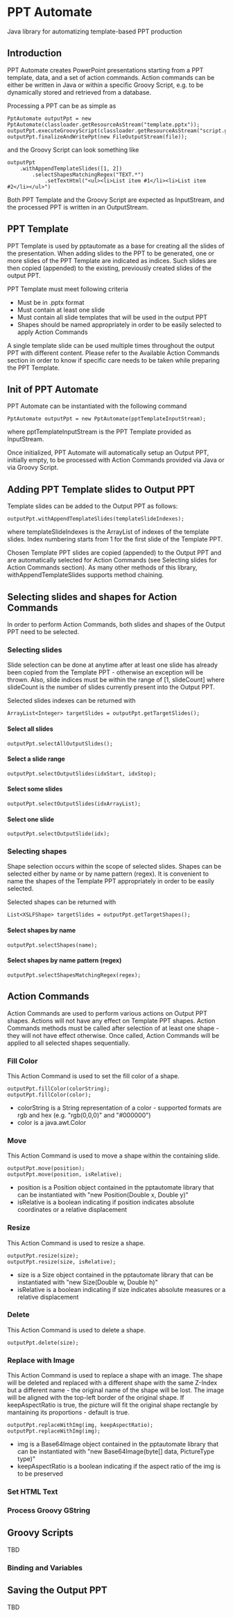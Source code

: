 # PPT Automate
Java library for automatizing template-based PPT production

## Introduction
PPT Automate creates PowerPoint presentations starting from a PPT template, data, and a set of action commands. Action commands can be either be written in Java or within a specific Groovy Script, e.g. to be dynamically stored and retrieved from a database.

Processing a PPT can be as simple as

```
PptAutomate outputPpt = new PptAutomate(classloader.getResourceAsStream("template.pptx"));
outputPpt.executeGroovyScript(classloader.getResourceAsStream("script.groovy"));
outputPpt.finalizeAndWritePpt(new FileOutputStream(file));
```

and the Groovy Script can look something like

```
outputPpt
    .withAppendTemplateSlides([1, 2])
        .selectShapesMatchingRegex("TEXT.*")
            .setTextHtml("<ul><li>List item #1</li><li>List item #2</li></ul>")
```

Both PPT Template and the Groovy Script are expected as InputStream, and the processed PPT is written in an OutputStream.

## PPT Template
PPT Template is used by pptautomate as a base for creating all the slides of the presentation. When adding slides to the PPT to be generated, one or more slides of the PPT Template are indicated as indices. Such slides are then copied (appended) to the existing, previously created slides of the output PPT.

PPT Template must meet following criteria
* Must be in .pptx format
* Must contain at least one slide
* Must contain all slide templates that will be used in the output PPT
* Shapes should be named appropriately in order to be easily selected to apply Action Commands

A single template slide can be used multiple times throughout the output PPT with different content.
Please refer to the Available Action Commands section in order to know if specific care needs to be taken while preparing the PPT Template.

## Init of PPT Automate
PPT Automate can be instantiated with the following command

```
PptAutomate outputPpt = new PptAutomate(pptTemplateInputStream);
```

where pptTemplateInputStream is the PPT Template provided as InputStream.

Once initialized, PPT Automate will automatically setup an Output PPT, initially empty, to be processed with Action Commands provided via Java or via Groovy Script.

## Adding PPT Template slides to Output PPT
Template slides can be added to the Output PPT as follows:

```
outputPpt.withAppendTemplateSlides(templateSlideIndexes);
```

where templateSlideIndexes is the ArrayList of indexes of the template slides. Index numbering starts from 1 for the first slide of the Template PPT.

Chosen Template PPT slides are copied (appended) to the Output PPT and are automatically selected for Action Commands (see Selecting slides for Action Commands section). As many other methods of this library, withAppendTemplateSlides supports method chaining.

## Selecting slides and shapes for Action Commands
In order to perform Action Commands, both slides and shapes of the Output PPT need to be selected.

### Selecting slides
Slide selection can be done at anytime after at least one slide has already been copied from the Template PPT - otherwise an exception will be thrown. Also, slide indices must be within the range of [1, slideCount] where slideCount is the number of slides currently present into the Output PPT.

Selected slides indexes can be returned with
```
ArrayList<Integer> targetSlides = outputPpt.getTargetSlides();
```

#### Select all slides
```
outputPpt.selectAllOutputSlides();
```
#### Select a slide range
```
outputPpt.selectOutputSlides(idxStart, idxStop);
```
#### Select some slides
```
outputPpt.selectOutputSlides(idxArrayList);
```
#### Select one slide
```
outputPpt.selectOutputSlide(idx);
```

### Selecting shapes
Shape selection occurs within the scope of selected slides. Shapes can be selected either by name or by name pattern (regex). It is convenient to name the shapes of the Template PPT appropriately in order to be easily selected.

Selected shapes can be returned with
```
List<XSLFShape> targetSlides = outputPpt.getTargetShapes();
```

#### Select shapes by name
```
outputPpt.selectShapes(name);
```
#### Select shapes by name pattern (regex)
```
outputPpt.selectShapesMatchingRegex(regex);
```

## Action Commands
Action Commands are used to perform various actions on Output PPT shapes. Actions will not have any effect on Template PPT shapes. Action Commands methods must be called after selection of at least one shape - they will not have effect otherwise. Once called, Action Commands will be applied to all selected shapes sequentially.
### Fill Color
This Action Command is used to set the fill color of a shape.
```
outputPpt.fillColor(colorString);
outputPpt.fillColor(color);
```
* colorString is a String representation of a color - supported formats are rgb and hex (e.g. "rgb(0,0,0)" and "#000000")
* color is a java.awt.Color
### Move
This Action Command is used to move a shape within the containing slide.
```
outputPpt.move(position);
outputPpt.move(position, isRelative);
```
* position is a Position object contained in the pptautomate library that can be instantiated with "new Position(Double x, Double y)"
* isRelative is a boolean indicating if position indicates absolute coordinates or a relative displacement
### Resize
This Action Command is used to resize a shape.
```
outputPpt.resize(size);
outputPpt.resize(size, isRelative);
```
* size is a Size object contained in the pptautomate library that can be instantiated with "new Size(Double w, Double h)"
* isRelative is a boolean indicating if size indicates absolute measures or a relative displacement
### Delete
This Action Command is used to delete a shape.
```
outputPpt.delete(size);
```
### Replace with Image
This Action Command is used to replace a shape with an image. The shape will be deleted and replaced with a different shape with the same Z-Index but a different name - the original name of the shape will be lost. The image will be aligned with the top-left border of the original shape. If keepAspectRatio is true, the picture will fit the original shape rectangle by mantaining its proportions - default is true.
```
outputPpt.replaceWithImg(img, keepAspectRatio);
outputPpt.replaceWithImg(img);
```
* img is a Base64Image object contained in the pptautomate library that can be instantiated with "new Base64Image(byte[] data, PictureType type)"
* keepAspectRatio is a boolean indicating if the aspect ratio of the img is to be preserved
### Set HTML Text
### Process Groovy GString


## Groovy Scripts
TBD
### Binding and Variables

## Saving the Output PPT
TBD
